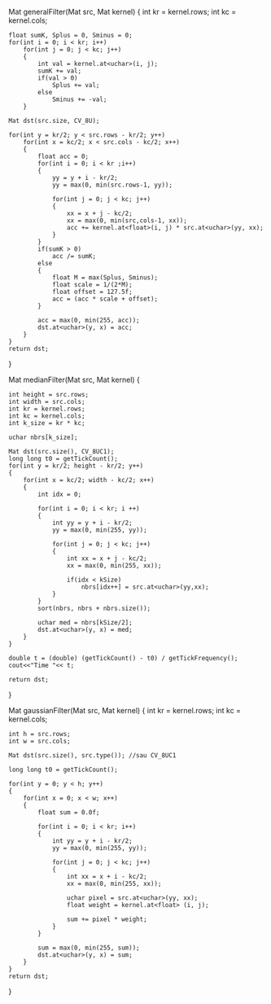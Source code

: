Mat generalFilter(Mat src, Mat kernel)
{
    int kr = kernel.rows;
    int kc = kernel.cols;

    float sumK, Splus = 0, Sminus = 0;
    for(int i = 0; i < kr; i++)
        for(int j = 0; j < kc; j++)
        {
            int val = kernel.at<uchar>(i, j);
            sumK += val;
            if(val > 0)
                Splus += val;
            else
                Sminus += -val;
        }

    Mat dst(src.size, CV_8U);

    for(int y = kr/2; y < src.rows - kr/2; y++)
        for(int x = kc/2; x < src.cols - kc/2; x++)
        {
            float acc = 0;
            for(int i = 0; i < kr ;i++)
            {
                yy = y + i - kr/2;
                yy = max(0, min(src.rows-1, yy));

                for(int j = 0; j < kc; j++)
                {
                    xx = x + j - kc/2;
                    xx = max(0, min(src,cols-1, xx));
                    acc += kernel.at<float>(i, j) * src.at<uchar>(yy, xx); 
                }
            }
            if(sumK > 0)
                acc /= sumK;
            else
            {
                float M = max(Splus, Sminus);
                float scale = 1/(2*M);
                float offset = 127.5f;
                acc = (acc * scale + offset);
            }

            acc = max(0, min(255, acc));
            dst.at<uchar>(y, x) = acc;
        }    
    }
    return dst;  
}

Mat medianFilter(Mat src, Mat kernel)
{

    int height = src.rows;
    int width = src.cols;
    int kr = kernel.rows;
    int kc = kernel.cols;
    int k_size = kr * kc;

    uchar nbrs[k_size];

    Mat dst(src.size(), CV_8UC1);
    long long t0 = getTickCount();
    for(int y = kr/2; height - kr/2; y++)
    {
        for(int x = kc/2; width - kc/2; x++)
        {
            int idx = 0;

            for(int i = 0; i < kr; i ++)
            {
                int yy = y + i - kr/2;
                yy = max(0, min(255, yy));

                for(int j = 0; j < kc; j++)
                {
                    int xx = x + j - kc/2;
                    xx = max(0, min(255, xx));

                    if(idx < kSize)
                        nbrs[idx++] = src.at<uchar>(yy,xx);
                }
            }
            sort(nbrs, nbrs + nbrs.size());

            uchar med = nbrs[kSize/2];
            dst.at<uchar>(y, x) = med;
        }
    }

    double t = (double) (getTickCount() - t0) / getTickFrequency();
    cout<<"Time "<< t;

    return dst;
}

Mat gaussianFilter(Mat src, Mat kernel)
{
    int kr = kernel.rows;
    int kc = kernel.cols;

    int h = src.rows;
    int w = src.cols;

    Mat dst(src.size(), src.type()); //sau CV_8UC1

    long long t0 = getTickCount();

    for(int y = 0; y < h; y++)
    {
        for(int x = 0; x < w; x++)
        {
            float sum = 0.0f;

            for(int i = 0; i < kr; i++)
            {
                int yy = y + i - kr/2;
                yy = max(0, min(255, yy));

                for(int j = 0; j < kc; j++)
                {
                    int xx = x + i - kc/2;
                    xx = max(0, min(255, xx));

                    uchar pixel = src.at<uchar>(yy, xx);
                    float weight = kernel.at<float> (i, j);

                    sum += pixel * weight;
                }
            }

            sum = max(0, min(255, sum));
            dst.at<uchar>(y, x) = sum; 
        }
    }
    return dst;
}
